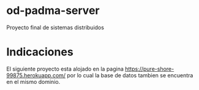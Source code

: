 # od-padma-server
Proyecto final de sistemas distribuidos
# Indicaciones
El siguiente proyecto esta alojado en la pagina https://pure-shore-99875.herokuapp.com/ por lo cual la base de datos tambien se encuentra en el mismo dominio.

